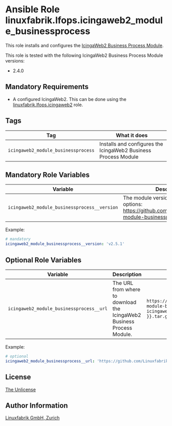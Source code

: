 # Ansible Role linuxfabrik.lfops.icingaweb2_module_businessprocess

This role installs and configures the [IcingaWeb2 Business Process Module](https://github.com/Icinga/icingaweb2-module-businessprocess).

This role is tested with the following IcingaWeb2 Business Process Module versions:

* 2.4.0


## Mandatory Requirements

* A configured IcingaWeb2. This can be done using the [linuxfabrik.lfops.icingaweb2](https://github.com/linuxfabrik/lfops/tree/main/roles/icingaweb2) role.


## Tags

| Tag                                 | What it does                                                   |
| ---                                 | ------------                                                   |
| `icingaweb2_module_businessprocess` | Installs and configures the IcingaWeb2 Business Process Module |


## Mandatory Role Variables

| Variable                             | Description                                                                                                        |
| --------                             | -----------                                                                                                        |
| `icingaweb2_module_businessprocess__version` | The module version to install. Possible options: https://github.com/Icinga/icingaweb2-module-businessprocess/releases. |

Example:
```yaml
# mandatory
icingaweb2_module_businessprocess__version: 'v2.5.1'
```


## Optional Role Variables

| Variable | Description | Default Value |
| -------- | ----------- | ------------- |
| `icingaweb2_module_businessprocess__url` | The URL from where to download the IcingaWeb2 Business Process Module. | `https://github.com/Icinga/icingaweb2-module-businessprocess/archive/{{ icingaweb2_module_businessprocess__version }}.tar.gz` |

Example:
```yaml
# optional
icingaweb2_module_businessprocess__url: 'https://github.com/Linuxfabrik/icingaweb2-module-businessprocess/archive/{{ icingaweb2_module_businessprocess__version }}.tar.gz'
```


## License

[The Unlicense](https://unlicense.org/)


## Author Information

[Linuxfabrik GmbH, Zurich](https://www.linuxfabrik.ch)
